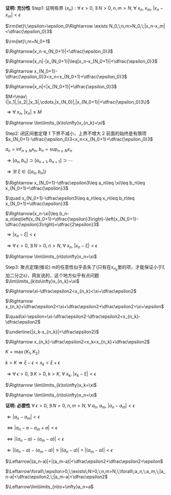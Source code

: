 **证明: 充分性**
Step1: 证明有界
$\{x_n\}: \forall\;\epsilon>0,\;\exists\;N>0,\;n,m>N,\;\forall\;x_n,\;x_m,\;|x_n-x_m|<\epsilon$

$\rm{let}\;\epsilon=\epsilon_0\Rightarrow \exists N_0,\;n,m>N_0,\;|x_n-x_m|<\dfrac{\epsilon_0}3$

$\rm{let}\;m=N_0+1$

$\Rightarrow|x_n-x_{N_0+1}|<\dfrac{\epsilon_0}3$

$\Rightarrow|x_n|-|x_{N_0+1}|\leq|x_n-x_{N_0+1}|<\dfrac{\epsilon_0}3$

$\Rightarrow x_{N_0+1}-\dfrac{\epsilon_0}3<x_n<x_{N_0+1}+\dfrac{\epsilon_0}3$

$\Rightarrow|x_n|<|x_{N_0+1}|+\dfrac{\epsilon_0}3$

$M=\max\{|x_1|,|x_2|,|x_3|,\cdots,|x_{N_0}|,|x_{N_0+1}|+\dfrac{\epsilon_0}3\}$

$\Rightarrow\forall\;x_n,\;|x_n|\leq M$

$\Rightarrow \lim\limits_{k\to\infty}x_{n_k}=\xi$

Step2: 闭区间套定理
1 下界不减小，上界不增大
2 前面的始终是有限项
$x_{N_0+1}-\dfrac{\epsilon_0}3<x_n<x_{N_0+1}+\dfrac{\epsilon_0}3$

$a_n=\inf_{n\geq N}x_n,\;b_n=\sup_{n\geq N}x_n$

$\Rightarrow[a_n,b_n]\supset[a_{n+1},b_{n+1}]\supset\cdots$

$\Rightarrow \exists!\;\xi\in\{[a_n,b_n]\}$

$\Rightarrow x_{N_0+1}-\dfrac\epsilon3\leq a_n\leq \xi\leq b_n\leq x_{N_0+1}+\dfrac{\epsilon}3$

$\quad x_{N_0+1}-\dfrac\epsilon3\leq a_n\leq x_n\leq b_n\leq x_{N_0+1}+\dfrac{\epsilon}3$

$\Rightarrow|x_n-\xi|\leq b_n-a_n\leq\left(x_{N_0+1}+\dfrac{\epsilon}3\right)-\left(x_{N_0+1}-\dfrac{\epsilon}3\right)=\dfrac{2\epsilon}3$

$\Rightarrow|x_n-\xi|<\epsilon$

$\Rightarrow\forall\;\epsilon>0,\;\exists\;N>0,\;n>N,\;\forall\;x_n,\;|x_n-\xi|<\epsilon$

$\Rightarrow \lim\limits_{n\to\infty}x_n=\xi$

Step3: 聚点定理(推论)
m的任意性似乎丢失了(只有在$x_{n_k}$里的项，才能保证小于ξ加二分之ε)，网友说的，这个地方似乎有点问题
$\lim\limits_{k\to\infty}x_{n_k}=\xi$

$\Rightarrow\xi-\dfrac\epsilon2<x_{n_k}<\xi+\dfrac\epsilon2$

$\Rightarrow x_{n_k}+\dfrac\epsilon2<\xi+\dfrac\epsilon2+\dfrac\epsilon2=\xi+\epsilon$

$\quad\xi-\epsilon=\xi-\dfrac\epsilon2-\dfrac\epsilon2<x_{n_k}-\dfrac\epsilon2$

$\underline{|x_k-x_{n_k}|<\dfrac\epsilon2}$

$\Rightarrow x_{n_k}-\dfrac\epsilon2<x_k<x_{n_k}+\dfrac\epsilon2$

$K=\max\{K_1,K_2\}$

$k>K\Rightarrow \xi-\epsilon<x_k<\xi+\epsilon$

$\Rightarrow\forall\;\epsilon>0,\;\exists\;K>0,\;k>K,\;\forall\;x_k,\;|x_k-\xi|<\epsilon$

$\Rightarrow \lim\limits_{k\to\infty}x_k=\xi$

$\Rightarrow \lim\limits_{n\to\infty}x_n=\xi$

**证明: 必要性**
$\forall\;\epsilon>0,\;\exists\;N>0,\;n,m>N,\;\forall\;a_n,\;a_m,\;|a_n-a_m|<\epsilon$

$\Leftarrow|a_n-a_m|<\epsilon$

$\iff |a_n-a-a_m+a|<\epsilon$

$\iff |(a_n-a)-(a_m-a)|<\epsilon$

$\Leftarrow |(a_n-a)-(a_m-a)|\leq|(a_n-a)|+|(a_m-a)|<\epsilon$

$\Leftarrow|(a_n-a)|+|(a_m-a)|<\dfrac\epsilon2+\dfrac\epsilon2=\epsilon$

$\Leftarrow\forall\;\epsilon>0,\;\exists\;N>0,\;n,m>N,\;\forall\;a_n,\;a_m,\;|a_n-a|<\dfrac\epsilon2,\;|a_m-a|<\dfrac\epsilon2$

$\Leftarrow\lim\limits_{n\to+\infty}a_n=a$
